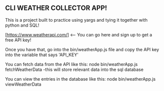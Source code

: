 ## CLI WEATHER COLLECTOR APP! ##

This is a project built to practice using yargs and tying it together with python and SQL!

[https://www.weatherapi.com/]
<-- You can go here and sign up to get a free API key!

Once you have that, go into the bin/weatherApp.js file and copy the API key into the variable that says 'API_KEY'

You can fetch data from the API like this:
node bin/weatherApp.js fetchWeatherData <cityName>
-this will store relevant data into the sql database

You can view the entries in the database like this:
node bin/weatherApp.js viewWeatherData
